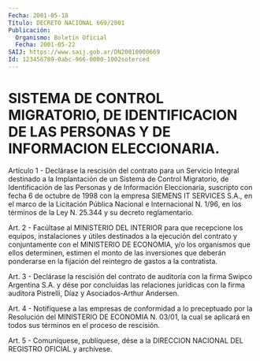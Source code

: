 ```yaml
---
Fecha: 2001-05-18
Título: DECRETO NACIONAL 669/2001
Publicación:
  Organismo: Boletín Oficial
  Fecha: 2001-05-22
SAIJ: https://www.saij.gob.ar/DN20010000669
Id: 123456789-0abc-966-0000-1002soterced
---
```

# SISTEMA DE CONTROL MIGRATORIO, DE IDENTIFICACION DE LAS PERSONAS Y DE INFORMACION ELECCIONARIA.

<a id="1"></a>
Artículo 1 -  Declárase la rescisión del contrato para un Servicio Integral destinado  a  la  Implantación  de  un Sistema de Control Migratorio,  de  Identificación de las Personas y  de  Información Eleccionaria, suscripto  con  fecha  6  de  octubre de 1998 con la empresa  SIEMENS IT SERVICES S.A., en el marco  de  la  Licitación Pública Nacional e Internacional N. 1/96, en los términos de la Ley N. 25.344 y su decreto reglamentario.

<a id="2"></a>
Art. 2 - Facúltase  al MINISTERIO DEL INTERIOR para que recepcione los equipos, instalaciones  y útiles destinados a la ejecución del contrato y conjuntamente con  el  MINISTERIO  DE ECONOMIA, y/o los organismos  que  ellos  determinen,  estimen  el  monto    de  las inversiones que deberán ponderarse en la fijación del reintegro  de gastos a la contratista.

<a id="3"></a>
Art.  3  -  Declárase la rescisión del contrato de auditoría con la firma Swipco  Argentina  S.A.  y dése por concluidas las relaciones jurídicas con la firma auditora Pistrelli, Díaz y Asociados-Arthur Andersen.

<a id="4"></a>
Art. 4 - Notifíquese a las empresas de conformidad a lo preceptuado por la Resolución del  MINISTERIO DE ECONOMIA N. 03/01, la  cual  se  aplicará  en  todos  sus  términos en el  proceso  de rescisión.

<a id="5"></a>
Art. 5 - Comuníquese, publíquese, dése a  la DIRECCION NACIONAL DEL REGISTRO  OFICIAL  y  archívese.